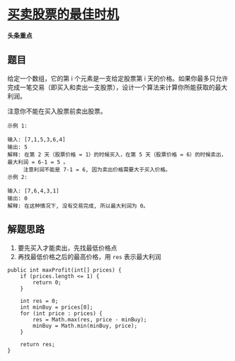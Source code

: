 # [买卖股票的最佳时机](https://leetcode-cn.com/explore/interview/card/bytedance/246/dynamic-programming-or-greedy/1042/)

**头条重点**

## 题目

给定一个数组，它的第 i 个元素是一支给定股票第 i 天的价格。如果你最多只允许完成一笔交易（即买入和卖出一支股票），设计一个算法来计算你所能获取的最大利润。

注意你不能在买入股票前卖出股票。

```
示例 1:

输入: [7,1,5,3,6,4]
输出: 5
解释: 在第 2 天（股票价格 = 1）的时候买入，在第 5 天（股票价格 = 6）的时候卖出，最大利润 = 6-1 = 5 。
     注意利润不能是 7-1 = 6, 因为卖出价格需要大于买入价格。
示例 2:

输入: [7,6,4,3,1]
输出: 0
解释: 在这种情况下, 没有交易完成, 所以最大利润为 0。
```

## 解题思路

  1. 要先买入才能卖出，先找最低价格点
  2. 再找最低价格之后的最高价格，用 `res` 表示最大利润

```
public int maxProfit(int[] prices) {
    if (prices.length <= 1) {
        return 0;
    }

    int res = 0;
    int minBuy = prices[0];
    for (int price : prices) {
        res = Math.max(res, price - minBuy);
        minBuy = Math.min(minBuy, price);
    }

    return res;
}
```
